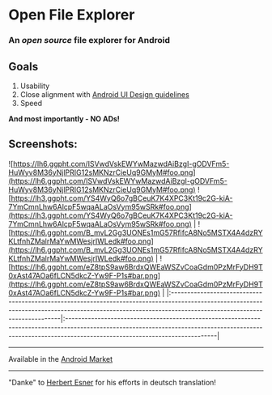 # Open File Explorer #
### An _open source_ file explorer for Android ###

## Goals ##

  1. Usability
  1. Close alignment with [Android UI Design guidelines](http://developer.android.com/design/index.html)
  1. Speed


**And most importantly - NO ADs!**



## Screenshots: ##


![https://lh6.ggpht.com/ISVwdVskEWYwMazwdAiBzgI-gODVFm5-HuWyv8M36yNjlPRIG12sMKNzrCieUq9GMyM#foo.png](https://lh6.ggpht.com/ISVwdVskEWYwMazwdAiBzgI-gODVFm5-HuWyv8M36yNjlPRIG12sMKNzrCieUq9GMyM#foo.png) 
![https://lh3.ggpht.com/YS4WyQ6o7gBCeuK7K4XPC3Kt19c2G-kiA-7YmCmnLhw6AlcpF5wqaALaOsVym95wSRk#foo.png](https://lh3.ggpht.com/YS4WyQ6o7gBCeuK7K4XPC3Kt19c2G-kiA-7YmCmnLhw6AlcpF5wqaALaOsVym95wSRk#foo.png) | ![https://lh6.ggpht.com/B_mvL2Gg3UONEs1mG57RfifcA8No5MSTX4A4dzRYKLtfnhZMalrMaYwMWesjrIWLedk#foo.png](https://lh6.ggpht.com/B_mvL2Gg3UONEs1mG57RfifcA8No5MSTX4A4dzRYKLtfnhZMalrMaYwMWesjrIWLedk#foo.png) | ![https://lh6.ggpht.com/eZ8tpS9aw6BrdxQWEaWSZvCoaGdm0PzMrFyDH9T0xAst47AOa6fLCN5dkcZ-Yw9F-P1s#bar.png](https://lh6.ggpht.com/eZ8tpS9aw6BrdxQWEaWSZvCoaGdm0PzMrFyDH9T0xAst47AOa6fLCN5dkcZ-Yw9F-P1s#bar.png) |
|:--------------------------------------------------------------------------------------------------------------------------------------------------------------------------------------------------------|:----------------------------------------------------------------------------------------------------------------------------------------------------------------------------------------------------------|


---


Available in the [Android Market](https://market.android.com/details?id=net.appositedesigns.fileexplorer)


---


"Danke" to [Herbert Esner](https://plus.google.com/u/0/114974613790890890151/about) for his efforts in deutsch translation!